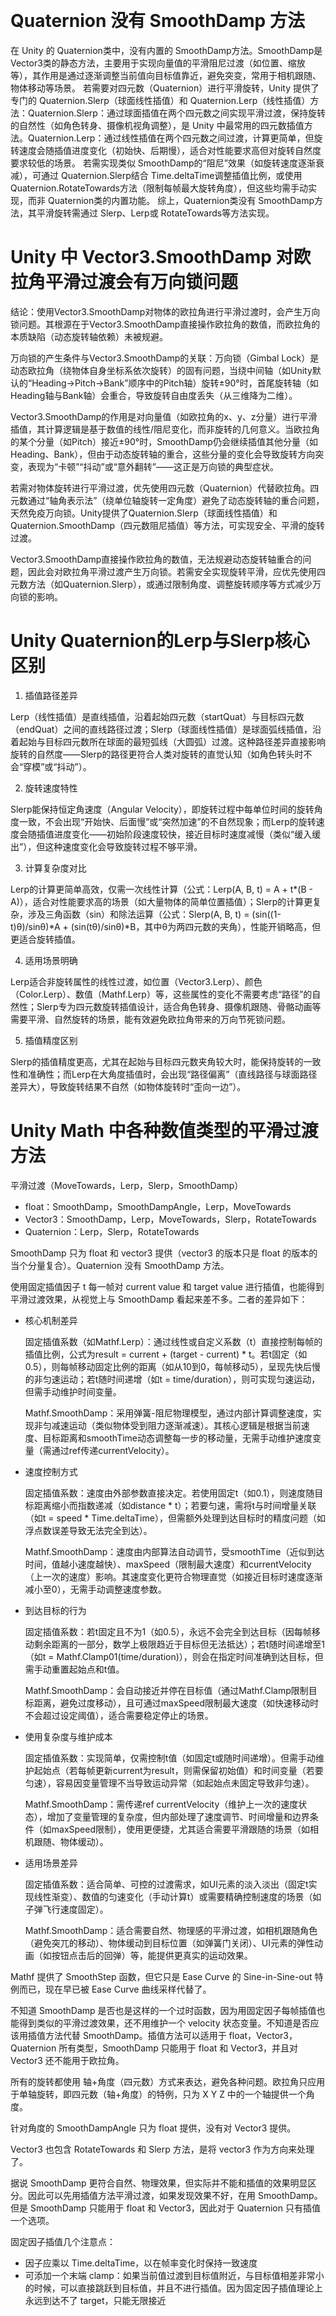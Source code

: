 ​
# ​Quaternion 没有 SmoothDamp 方法​​

在 Unity 的 Quaternion类中，​​没有内置的 SmoothDamp方法​​。SmoothDamp是 Vector3类的静态方法，主要用于实现向量值的平滑阻尼过渡（如位置、缩放等），其作用是通过逐渐调整当前值向目标值靠近，避免突变，常用于相机跟随、物体移动等场景。
若需要对四元数（Quaternion）进行平滑旋转，Unity 提供了专门的 Quaternion.Slerp（球面线性插值）和 Quaternion.Lerp（线性插值）方法：
​​Quaternion.Slerp​​：通过球面插值在两个四元数之间实现平滑过渡，保持旋转的自然性（如角色转身、摄像机视角调整），是 Unity 中最常用的四元数插值方法。
​​Quaternion.Lerp​​：通过线性插值在两个四元数之间过渡，计算更简单，但旋转速度会随插值进度变化（初始快、后期慢），适合对性能要求高但对旋转自然度要求较低的场景。
若需实现类似 SmoothDamp的“阻尼”效果（如旋转速度逐渐衰减），可通过 Quaternion.Slerp结合 Time.deltaTime调整插值比例，或使用 Quaternion.RotateTowards方法（限制每帧最大旋转角度），但这些均需手动实现，而非 Quaternion类的内置功能。
综上，Quaternion类没有 SmoothDamp方法，其平滑旋转需通过 Slerp、Lerp或 RotateTowards等方法实现。


# ​​Unity 中 Vector3.SmoothDamp 对欧拉角平滑过渡会有万向锁问题
​​
​​结论​​：使用Vector3.SmoothDamp对物体的欧拉角进行平滑过渡时，​​会产生万向锁问题​​。其根源在于Vector3.SmoothDamp直接操作欧拉角的数值，而欧拉角的本质缺陷（动态旋转轴依赖）未被规避。

万向锁的产生条件与Vector3.SmoothDamp的关联​​：万向锁（Gimbal Lock）是​​动态欧拉角​​（绕物体自身坐标系依次旋转）的固有问题，当绕中间轴（如Unity默认的“Heading→Pitch→Bank”顺序中的Pitch轴）旋转±90°时，首尾旋转轴（如Heading轴与Bank轴）会重合，导致旋转自由度丢失（从三维降为二维）。

Vector3.SmoothDamp的作用是对​​向量值（如欧拉角的x、y、z分量）​​进行平滑插值，其计算逻辑是基于数值的线性/阻尼变化，而非旋转的几何意义。当欧拉角的某个分量（如Pitch）接近±90°时，SmoothDamp仍会继续插值其他分量（如Heading、Bank），但由于动态旋转轴的重合，这些分量的变化会导致旋转方向突变，表现为“卡顿”“抖动”或“意外翻转”——这正是万向锁的典型症状。

若需对物体旋转进行平滑过渡，​​优先使用四元数（Quaternion）代替欧拉角​​。四元数通过“轴角表示法”（绕单位轴旋转一定角度）避免了动态旋转轴的重合问题，天然免疫万向锁。Unity提供了Quaternion.Slerp（球面线性插值）和Quaternion.SmoothDamp（四元数阻尼插值）等方法，可实现安全、平滑的旋转过渡。

Vector3.SmoothDamp直接操作欧拉角的数值，无法规避动态旋转轴重合的问题，因此会对欧拉角平滑过渡产生万向锁。若需安全实现旋转平滑，应优先使用四元数方法（如Quaternion.Slerp），或通过限制角度、调整旋转顺序等方式减少万向锁的影响。


# Unity Quaternion的Lerp与Slerp核心区别  

1. 插值路径差异

Lerp（线性插值）是直线插值，沿着起始四元数（startQuat）与目标四元数（endQuat）之间的直线路径过渡；Slerp（球面线性插值）是球面弧线插值，沿着起始与目标四元数所在球面的最短弧线（大圆弧）过渡。这种路径差异直接影响旋转的自然度——Slerp的路径更符合人类对旋转的直觉认知（如角色转头时不会“穿模”或“抖动”）。  

2. 旋转速度特性

Slerp能保持恒定角速度（Angular Velocity），即旋转过程中每单位时间的旋转角度一致，不会出现“开始快、后面慢”或“突然加速”的不自然现象；而Lerp的旋转速度会随插值进度变化——初始阶段速度较快，接近目标时速度减慢（类似“缓入缓出”），但这种速度变化会导致旋转过程不够平滑。  

3. 计算复杂度对比

Lerp的计算更简单高效，仅需一次线性计算（公式：Lerp(A, B, t) = A + t*(B - A)），适合对性能要求高的场景（如大量物体的简单位置插值）；Slerp的计算更复杂，涉及三角函数（sin）和除法运算（公式：Slerp(A, B, t) = (sin((1-t)θ)/sinθ)*A + (sin(tθ)/sinθ)*B，其中θ为两四元数的夹角），性能开销略高，但更适合旋转插值。  

4. 适用场景明确

Lerp适合非旋转属性的线性过渡，如位置（Vector3.Lerp）、颜色（Color.Lerp）、数值（Mathf.Lerp）等，这些属性的变化不需要考虑“路径”的自然性；Slerp专为四元数旋转插值设计，适合角色转身、摄像机跟随、骨骼动画等需要平滑、自然旋转的场景，能有效避免欧拉角带来的万向节死锁问题。  

5. 插值精度区别

Slerp的插值精度更高，尤其在起始与目标四元数夹角较大时，能保持旋转的一致性和准确性；而Lerp在大角度插值时，会出现“路径偏离”（直线路径与球面路径差异大），导致旋转结果不自然（如物体旋转时“歪向一边”）。


# Unity Math 中各种数值类型的平滑过渡方法

平滑过渡（MoveTowards，Lerp，Slerp，SmoothDamp）

- float：SmoothDamp，SmoothDampAngle，Lerp，MoveTowards
- Vector3：SmoothDamp，Lerp，MoveTowards，Slerp，RotateTowards
- Quaternion：Lerp，Slerp，RotateTowards

SmoothDamp 只为 float 和 vector3 提供（vector3 的版本只是 float 的版本的当个分量复合）。Quaternion 没有 SmoothDamp 方法。

使用固定插值因子 t 每一帧对 current value 和 target value 进行插值，也能得到平滑过渡效果，从视觉上与 SmoothDamp 看起来差不多。二者的差异如下：

- 核心机制差异

  固定插值系数（如Mathf.Lerp）：通过线性或自定义系数（t）直接控制每帧的插值比例，公式为result = current + (target - current) * t。若t固定（如0.5），则每帧移动固定比例的距离（如从10到0，每帧移动5），呈现先快后慢的非匀速运动；若t随时间递增（如t = time/duration），则可实现匀速运动，但需手动维护时间变量。  

  Mathf.SmoothDamp：采用弹簧-阻尼物理模型，通过内部计算调整速度，实现非匀减速运动（类似物体受到阻力逐渐减速）。其核心逻辑是根据当前速度、目标距离和smoothTime动态调整每一步的移动量，无需手动维护速度变量（需通过ref传递currentVelocity）。

- 速度控制方式

  固定插值系数：速度由外部参数直接决定。若使用固定t（如0.1），则速度随目标距离缩小而指数递减（如distance * t）；若要匀速，需将t与时间增量关联（如t = speed * Time.deltaTime），但需额外处理到达目标时的精度问题（如浮点数误差导致无法完全到达）。  

  Mathf.SmoothDamp：速度由内部算法自动调节，受smoothTime（近似到达时间，值越小速度越快）、maxSpeed（限制最大速度）和currentVelocity（上一次的速度）影响。其速度变化更符合物理直觉（如接近目标时速度逐渐减小至0），无需手动调整速度参数。

- 到达目标的行为

  固定插值系数：若t固定且不为1（如0.5），永远不会完全到达目标（因每帧移动剩余距离的一部分，数学上极限趋近于目标但无法抵达）；若t随时间递增至1（如t = Mathf.Clamp01(time/duration)），则会在指定时间准确到达目标，但需手动重置起始点和t值。  

  Mathf.SmoothDamp：会自动接近并停在目标值（通过Mathf.Clamp限制目标距离，避免过度移动），且可通过maxSpeed限制最大速度（如快速移动时不会超过设定阈值），适合需要稳定停止的场景。

- 使用复杂度与维护成本

  固定插值系数：实现简单，仅需控制t值（如固定t或随时间递增）。但需手动维护起始点（若每帧更新current为result，则需保留初始值）和时间变量（若要匀速），容易因变量管理不当导致运动异常（如起始点未固定导致非匀速）。  

  Mathf.SmoothDamp：需传递ref currentVelocity（维护上一次的速度状态），增加了变量管理的复杂度，但内部处理了速度调节、时间增量和边界条件（如maxSpeed限制），使用更便捷，尤其适合需要平滑跟随的场景（如相机跟随、物体缓动）。

- 适用场景差异

  固定插值系数：适合简单、可控的过渡需求，如UI元素的淡入淡出（固定t实现线性渐变）、数值的匀速变化（手动计算t）或需要精确控制速度的场景（如子弹飞行速度固定）。  

  Mathf.SmoothDamp：适合需要自然、物理感的平滑过渡，如相机跟随角色（避免突兀的移动）、物体缓动到目标位置（如弹簧门关闭）、UI元素的弹性动画（如按钮点击后的回弹）等，能提供更真实的运动效果。

Mathf 提供了 SmoothStep 函数，但它只是 Ease Curve 的 Sine-in-Sine-out 特例而已，现在早已被 Ease Curve 曲线采样代替了。

不知道 SmoothDamp 是否也是这样的一个过时函数，因为用固定因子每帧插值也能得到类似的平滑过渡效果，还不用维护一个 velocity 状态变量。不知道是否应该用插值方法代替 SmoothDamp。插值方法可以适用于 float，Vector3，Quaternion 所有类型，SmoothDamp 只能用于 float 和 Vector3，并且对 Vector3 还不能用于欧拉角。

所有的旋转都使用 轴+角度（四元数）方式来表达，避免各种问题。欧拉角只应用于单轴旋转，即四元数（轴+角度）的特例，只为 X Y Z 中的一个轴提供一个角度。

针对角度的 SmoothDampAngle 只为 float 提供，没有对 Vector3 提供。

Vector3 也包含 RotateTowards 和 Slerp 方法，是将 vector3 作为方向来处理了。

据说 SmoothDamp 更符合自然、物理效果，但实际并不能和插值的效果明显区分。因此可以先用插值方法平滑过渡，如果发现效果不好，在用 SmoothDamp。但是 SmoothDamp 只能用于 float 和 Vector3，因此对于 Quaternion 只有插值一个选项。

固定因子插值几个注意点：

- 因子应乘以 Time.deltaTime，以在帧率变化时保持一致速度
- 可添加一个末端 clamp：如果当前值过渡到目标值附近，与目标值相差非常小的时候，可以直接跳跃到目标值，并且不进行插值。因为固定因子插值理论上永远到达不了 target，只能无限接近
